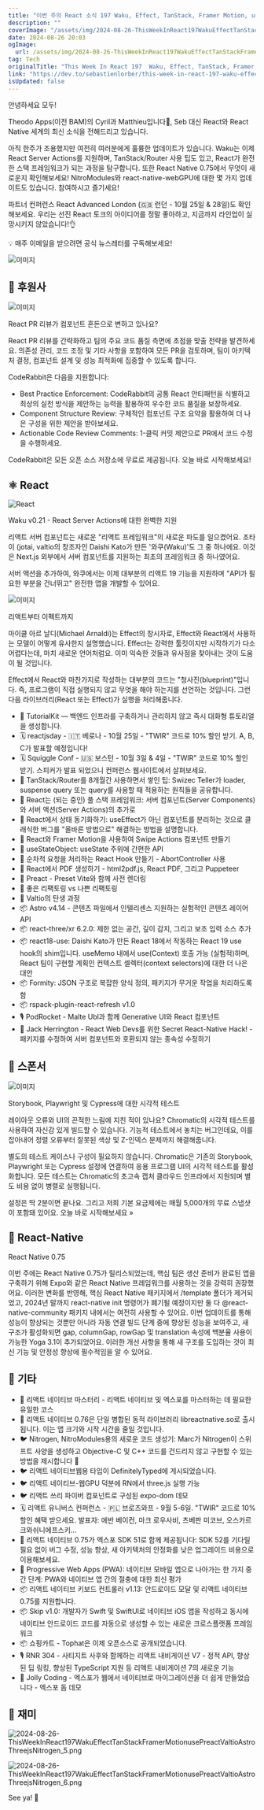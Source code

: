 ```yaml
---
title: "이번 주의 React 소식 197 Waku, Effect, TanStack, Framer Motion, use() 등의 최신 기술 소식을 알려줘"
description: ""
coverImage: "/assets/img/2024-08-26-ThisWeekInReact197WakuEffectTanStackFramerMotionusePreactValtioAstroThreejsNitrogen_0.png"
date: 2024-08-26 20:03
ogImage: 
  url: /assets/img/2024-08-26-ThisWeekInReact197WakuEffectTanStackFramerMotionusePreactValtioAstroThreejsNitrogen_0.png
tag: Tech
originalTitle: "This Week In React 197  Waku, Effect, TanStack, Framer Motion, use(), Preact, Valtio, Astro, Three.js, Nitrogen..."
link: "https://dev.to/sebastienlorber/this-week-in-react-197-waku-effect-tanstack-framer-motion-use-preact-valtio-astro-threejs-nitrogen-3efl"
isUpdated: false
---
```



안녕하세요 모두!

Theodo Apps(이전 BAM)의 Cyril과 Matthieu입니다👋, Seb 대신 React와 React Native 세계의 최신 소식을 전해드리고 있습니다.

아직 한주가 조용했지만 여전히 여러분에게 훌륭한 업데이트가 있습니다. Waku는 이제 React Server Actions를 지원하며, TanStack/Router 사용 팁도 있고, React가 완전한 스택 프레임워크가 되는 과정을 탐구합니다. 또한 React Native 0.75에서 무엇이 새로운지 확인해보세요! NitroModules와 react-native-webGPU에 대한 몇 가지 업데이트도 있습니다. 참여하시고 즐기세요!

파트너 컨퍼런스 React Advanced London (🇬🇧 런던 - 10월 25일 & 28일)도 확인해보세요. 우리는 선진 React 토크의 아이디어를 정말 좋아하고, 지금까지 라인업이 실망시키지 않았습니다!👌

<!-- cozy-coder - 수평 -->
<ins class="adsbygoogle"
     style="display:block"
     data-ad-client="ca-pub-4877378276818686"
     data-ad-slot="1107185301"
     data-ad-format="auto"
     data-full-width-responsive="true"></ins>
<script>
     (adsbygoogle = window.adsbygoogle || []).push({});
</script>

💡 매주 이메일을 받으려면 공식 뉴스레터를 구독해보세요!

![이미지](/assets/img/2024-08-26-ThisWeekInReact197WakuEffectTanStackFramerMotionusePreactValtioAstroThreejsNitrogen_0.png)

## 💸 후원사

![이미지](/assets/img/2024-08-26-ThisWeekInReact197WakuEffectTanStackFramerMotionusePreactValtioAstroThreejsNitrogen_1.png)

<!-- cozy-coder - 수평 -->
<ins class="adsbygoogle"
     style="display:block"
     data-ad-client="ca-pub-4877378276818686"
     data-ad-slot="1107185301"
     data-ad-format="auto"
     data-full-width-responsive="true"></ins>
<script>
     (adsbygoogle = window.adsbygoogle || []).push({});
</script>

React PR 리뷰가 컴포넌트 혼돈으로 변하고 있나요?

React PR 리뷰를 간략화하고 팀의 주요 코드 품질 측면에 초점을 맞출 전략을 발견하세요. 의존성 관리, 코드 조정 및 기타 사항을 포함하여 모든 PR을 검토하며, 팀이 아키텍처 결정, 컴포넌트 설계 및 성능 최적화에 집중할 수 있도록 합니다.

CodeRabbit은 다음을 지원합니다:

- Best Practice Enforcement: CodeRabbit의 공통 React 안티패턴을 식별하고 최상의 실천 방식을 제안하는 능력을 활용하여 우수한 코드 품질을 보장하세요.
- Component Structure Review: 구체적인 컴포넌트 구조 요약을 활용하여 더 나은 구성을 위한 제안을 받아보세요.
- Actionable Code Review Comments: 1-클릭 커밋 제안으로 PR에서 코드 수정을 수행하세요.

<!-- cozy-coder - 수평 -->
<ins class="adsbygoogle"
     style="display:block"
     data-ad-client="ca-pub-4877378276818686"
     data-ad-slot="1107185301"
     data-ad-format="auto"
     data-full-width-responsive="true"></ins>
<script>
     (adsbygoogle = window.adsbygoogle || []).push({});
</script>

CodeRabbit은 모든 오픈 소스 저장소에 무료로 제공됩니다. 오늘 바로 시작해보세요!

## ⚛️ React

![React](/assets/img/2024-08-26-ThisWeekInReact197WakuEffectTanStackFramerMotionusePreactValtioAstroThreejsNitrogen_2.png)

Waku v0.21 - React Server Actions에 대한 완벽한 지원

<!-- cozy-coder - 수평 -->
<ins class="adsbygoogle"
     style="display:block"
     data-ad-client="ca-pub-4877378276818686"
     data-ad-slot="1107185301"
     data-ad-format="auto"
     data-full-width-responsive="true"></ins>
<script>
     (adsbygoogle = window.adsbygoogle || []).push({});
</script>

리액트 서버 컴포넌트는 새로운 "리액트 프레임워크"의 새로운 파도를 일으켰어요. 조타이 (jotai, valtio의 창조자인 Daishi Kato가 만든 '와쿠(Waku)'도 그 중 하나에요. 이것은 Next.js 외부에서 서버 컴포넌트를 지원하는 최초의 프레임워크 중 하나였어요.

서버 액션을 추가하여, 와쿠에서는 이제 대부분의 리액트 19 기능을 지원하며 "API가 필요한 부분을 건너뛰고" 완전한 앱을 개발할 수 있어요.

![이미지](/assets/img/2024-08-26-ThisWeekInReact197WakuEffectTanStackFramerMotionusePreactValtioAstroThreejsNitrogen_3.png)

리액트부터 이펙트까지

<!-- cozy-coder - 수평 -->
<ins class="adsbygoogle"
     style="display:block"
     data-ad-client="ca-pub-4877378276818686"
     data-ad-slot="1107185301"
     data-ad-format="auto"
     data-full-width-responsive="true"></ins>
<script>
     (adsbygoogle = window.adsbygoogle || []).push({});
</script>

마이클 아르 날디(Michael Arnaldi)는 Effect의 창시자로, Effect와 React에서 사용하는 모델이 어떻게 유사한지 설명했습니다. Effect는 강력한 툴킷이지만 시작하기가 다소 어렵다는데, 마치 새로운 언어처럼요. 이미 익숙한 것들과 유사점을 찾아내는 것이 도움이 될 것입니다.

Effect에서 React와 마찬가지로 작성하는 대부분의 코드는 "청사진(blueprint)"입니다. 즉, 프로그램이 직접 실행되지 않고 무엇을 해야 하는지를 선언하는 것입니다. 그런 다음 라이브러리(React 또는 Effect)가 실행을 처리해줍니다.

- 💸 TutorialKit — 백엔드 인프라를 구축하거나 관리하지 않고 즉시 대화형 튜토리얼을 생성합니다.
- 🗓️ reactjsday - 🇮🇹 베로나 - 10월 25일 - "TWIR" 코드로 10% 할인 받기. A, B, C가 발표할 예정입니다!
- 🗓️ Squiggle Conf - 🇺🇸 보스턴 - 10월 3일 & 4일 - "TWIR" 코드로 10% 할인 받기. 스피커가 발표 되었으니 컨퍼런스 웹사이트에서 살펴보세요.
- 📜 TanStack/Router를 8개월간 사용하면서 쌓인 팁: Swizec Teller가 loader, suspense query 또는 query를 사용할 때 적용하는 원칙들을 공유합니다.
- 📜 React는 (되는 중인) 풀 스택 프레임워크: 서버 컴포넌트(Server Components)와 서버 액션(Server Actions)의 추가로
- 📜 React에서 상태 동기화하기: useEffect가 아닌 컴포넌트를 분리하는 것으로 클래식한 버그를 "올바른 방법으로" 해결하는 방법을 설명합니다.
- 📜 React와 Framer Motion을 사용하여 Swipe Actions 컴포넌트 만들기
- 📜 useStateObject: useState 주위에 간편한 API
- 📜 순차적 요청을 처리하는 React Hook 만들기 - AbortController 사용
- 📜 React에서 PDF 생성하기 - html2pdf.js, React PDF, 그리고 Puppeteer
- 📜 Preact - Preset Vite와 함께 사전 렌더링
- 📜 좋은 리팩토링 vs 나쁜 리팩토링
- 📜 Valtio의 탄생 과정
- 📦 Astro v4.14 - 콘텐츠 파일에서 인텔리센스 지원하는 실험적인 콘텐츠 레이어 API
- 📦 react-three/xr 6.2.0: 제한 없는 공간, 깊이 감지, 그리고 보조 입력 소스 추가
- 📦 react18-use: Daishi Kato가 만든 React 18에서 작동하는 React 19 use hook의 shim입니다. useMemo 내에서 use(Context) 호출 가능 (실험적)하며, React 팀이 구현할 계획인 컨텍스트 셀렉터(context selectors)에 대한 더 나은 대안
- 📦 Formity: JSON 구조로 복잡한 양식 정의, 패키지가 무거운 작업을 처리하도록 함
- 📦 rspack-plugin-react-refresh v1.0
- 🎙️ PodRocket - Malte Ubl과 함께 Generative UI와 React 컴포넌트
- 🎥 Jack Herrington - React Web Devs를 위한 Secret React-Native Hack! - 패키지를 수정하여 서버 컴포넌트와 호환되지 않는 종속성 수정하기

## 💸 스폰서

<!-- cozy-coder - 수평 -->
<ins class="adsbygoogle"
     style="display:block"
     data-ad-client="ca-pub-4877378276818686"
     data-ad-slot="1107185301"
     data-ad-format="auto"
     data-full-width-responsive="true"></ins>
<script>
     (adsbygoogle = window.adsbygoogle || []).push({});
</script>


![이미지](/assets/img/2024-08-26-ThisWeekInReact197WakuEffectTanStackFramerMotionusePreactValtioAstroThreejsNitrogen_4.png)

Storybook, Playwright 및 Cypress에 대한 시각적 테스트

레이아웃 오류와 UI의 끈적한 느림에 지친 적이 있나요? Chromatic의 시각적 테스트를 사용하여 자신감 있게 빌드할 수 있습니다. 기능적 테스트에서 놓치는 버그인데요, 이를 잡아내어 정렬 오류부터 잘못된 색상 및 Z-인덱스 문제까지 해결해줍니다.

별도의 테스트 케이스나 구성이 필요하지 않습니다. Chromatic은 기존의 Storybook, Playwright 또는 Cypress 설정에 연결하여 응용 프로그램 UI의 시각적 테스트를 활성화합니다. 모든 테스트는 Chromatic의 초고속 캡처 클라우드 인프라에서 지원되며 별도 비용 없이 병렬로 실행됩니다.


<!-- cozy-coder - 수평 -->
<ins class="adsbygoogle"
     style="display:block"
     data-ad-client="ca-pub-4877378276818686"
     data-ad-slot="1107185301"
     data-ad-format="auto"
     data-full-width-responsive="true"></ins>
<script>
     (adsbygoogle = window.adsbygoogle || []).push({});
</script>

설정은 딱 2분이면 끝나요. 그리고 저희 기본 요금제에는 매월 5,000개의 무료 스냅샷이 포함돼 있어요. 오늘 바로 시작해보세요 »

## 📱 React-Native

React Native 0.75

이번 주에는 React Native 0.75가 릴리스되었는데, 핵심 팀은 생산 준비가 완료된 앱을 구축하기 위해 Expo와 같은 React Native 프레임워크를 사용하는 것을 강력히 권장했어요. 이러한 변화를 반영해, 핵심 React Native 패키지에서 /template 폴더가 제거되었고, 2024년 말까지 react-native init 명령어가 폐기될 예정이지만 둘 다 @react-native-community 패키지 내에서는 여전히 사용할 수 있어요. 이번 업데이트를 통해 성능이 향상되는 것뿐만 아니라 자동 연결 빌드 단계 중에 향상된 성능을 보여주고, 새 구조가 활성화되면 gap, columnGap, rowGap 및 translation 속성에 백분율 사용이 가능한 Yoga 3.1이 추가되었어요. 이러한 개선 사항을 통해 새 구조를 도입하는 것이 최신 기능 및 안정성 향상에 필수적임을 알 수 있어요.

<!-- cozy-coder - 수평 -->
<ins class="adsbygoogle"
     style="display:block"
     data-ad-client="ca-pub-4877378276818686"
     data-ad-slot="1107185301"
     data-ad-format="auto"
     data-full-width-responsive="true"></ins>
<script>
     (adsbygoogle = window.adsbygoogle || []).push({});
</script>

## 🔀 기타

- 💸 리액트 네이티브 마스터리 - 리액트 네이티브 및 엑스포를 마스터하는 데 필요한 유일한 코스
- 👀 리액트 네이티브 0.76은 단일 병합된 동적 라이브러리 libreactnative.so로 출시됩니다. 이는 앱 크기와 시작 시간을 줄일 것입니다.
- 🐦 Nitrogen, NitroModules용의 새로운 코드 생성기: Marc가 Nitrogen이 스위프트 사양을 생성하고 Objective-C 및 C++ 코드를 건드리지 않고 구현할 수 있는 방법을 제시합니다 👏
- 🐦 리액트 네이티브웹용 타입이 DefinitelyTyped에 게시되었습니다.
- 🐦 리액트 네이티브-웹GPU 덕분에 RN에서 three.js 실행 가능
- 🐦 리액트 쓰리 파이버 컴포넌트로 구성된 expo-dom 데모
- 🗓️ 리액트 유니버스 컨퍼런스 - 🇵🇱 브로츠와프 - 9월 5-6일. "TWIR" 코드로 10% 할인 혜택 받으세요. 발표자: 에반 베이컨, 마크 로우사비, 츠베판 미코브, 오스카르 크와쉬니에프스키...
- 📜 리액트 네이티브 0.75가 엑스포 SDK 51로 함께 제공됩니다: SDK 52를 기다릴 필요 없이 버그 수정, 성능 향상, 새 아키텍처의 안정화를 낮은 업그레이드 비용으로 이용해보세요.
- 📜 Progressive Web Apps (PWA): 네이티브 모바일 앱으로 나아가는 한 가지 중간 단계: PWA와 네이티브 앱 간의 절충에 대한 최신 평가
- 📦 리액트 네이티브 키보드 컨트롤러 v1.13: 안드로이드 모달 및 리액트 네이티브 0.75를 지원합니다.
- 📦 Skip v1.0: 개발자가 Swift 및 SwiftUI로 네이티브 iOS 앱을 작성하고 동시에 네이티브 안드로이드 코드를 자동으로 생성할 수 있는 새로운 크로스플랫폼 프레임워크
- 📦 쇼핑카트 - Tophat은 이제 오픈소스로 공개되었습니다.
- 🎙️ RNR 304 - 사티지트 사후와 함께하는 리액트 내비게이션 V7 - 정적 API, 향상된 딥 링킹, 향상된 TypeScript 지원 등 리액트 내비게이션 7의 새로운 기능
- 🎥 Jolly Coding - 엑스포가 웹에서 네이티브로 마이그레이션을 더 쉽게 만들었습니다 - 엑스포 돔 데모

## 🤭 재미

<!-- cozy-coder - 수평 -->
<ins class="adsbygoogle"
     style="display:block"
     data-ad-client="ca-pub-4877378276818686"
     data-ad-slot="1107185301"
     data-ad-format="auto"
     data-full-width-responsive="true"></ins>
<script>
     (adsbygoogle = window.adsbygoogle || []).push({});
</script>


![2024-08-26-ThisWeekInReact197WakuEffectTanStackFramerMotionusePreactValtioAstroThreejsNitrogen_5.png](/assets/img/2024-08-26-ThisWeekInReact197WakuEffectTanStackFramerMotionusePreactValtioAstroThreejsNitrogen_5.png)

![2024-08-26-ThisWeekInReact197WakuEffectTanStackFramerMotionusePreactValtioAstroThreejsNitrogen_6.png](/assets/img/2024-08-26-ThisWeekInReact197WakuEffectTanStackFramerMotionusePreactValtioAstroThreejsNitrogen_6.png)

See ya! 👋
